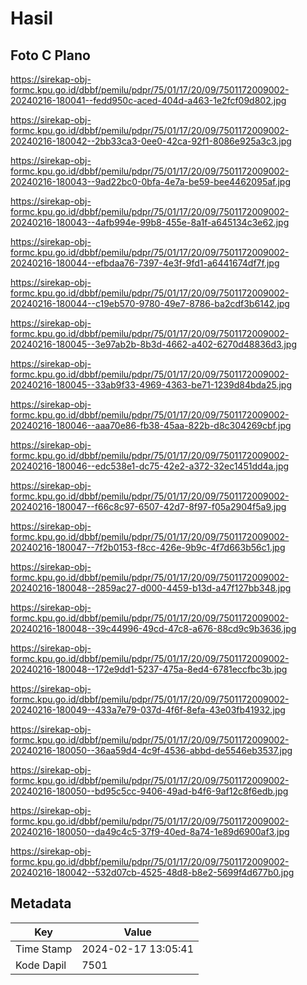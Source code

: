 # Hasil

## Foto C Plano

https://sirekap-obj-formc.kpu.go.id/dbbf/pemilu/pdpr/75/01/17/20/09/7501172009002-20240216-180041--fedd950c-aced-404d-a463-1e2fcf09d802.jpg

https://sirekap-obj-formc.kpu.go.id/dbbf/pemilu/pdpr/75/01/17/20/09/7501172009002-20240216-180042--2bb33ca3-0ee0-42ca-92f1-8086e925a3c3.jpg

https://sirekap-obj-formc.kpu.go.id/dbbf/pemilu/pdpr/75/01/17/20/09/7501172009002-20240216-180043--9ad22bc0-0bfa-4e7a-be59-bee4462095af.jpg

https://sirekap-obj-formc.kpu.go.id/dbbf/pemilu/pdpr/75/01/17/20/09/7501172009002-20240216-180043--4afb994e-99b8-455e-8a1f-a645134c3e62.jpg

https://sirekap-obj-formc.kpu.go.id/dbbf/pemilu/pdpr/75/01/17/20/09/7501172009002-20240216-180044--efbdaa76-7397-4e3f-9fd1-a6441674df7f.jpg

https://sirekap-obj-formc.kpu.go.id/dbbf/pemilu/pdpr/75/01/17/20/09/7501172009002-20240216-180044--c19eb570-9780-49e7-8786-ba2cdf3b6142.jpg

https://sirekap-obj-formc.kpu.go.id/dbbf/pemilu/pdpr/75/01/17/20/09/7501172009002-20240216-180045--3e97ab2b-8b3d-4662-a402-6270d48836d3.jpg

https://sirekap-obj-formc.kpu.go.id/dbbf/pemilu/pdpr/75/01/17/20/09/7501172009002-20240216-180045--33ab9f33-4969-4363-be71-1239d84bda25.jpg

https://sirekap-obj-formc.kpu.go.id/dbbf/pemilu/pdpr/75/01/17/20/09/7501172009002-20240216-180046--aaa70e86-fb38-45aa-822b-d8c304269cbf.jpg

https://sirekap-obj-formc.kpu.go.id/dbbf/pemilu/pdpr/75/01/17/20/09/7501172009002-20240216-180046--edc538e1-dc75-42e2-a372-32ec1451dd4a.jpg

https://sirekap-obj-formc.kpu.go.id/dbbf/pemilu/pdpr/75/01/17/20/09/7501172009002-20240216-180047--f66c8c97-6507-42d7-8f97-f05a2904f5a9.jpg

https://sirekap-obj-formc.kpu.go.id/dbbf/pemilu/pdpr/75/01/17/20/09/7501172009002-20240216-180047--7f2b0153-f8cc-426e-9b9c-4f7d663b56c1.jpg

https://sirekap-obj-formc.kpu.go.id/dbbf/pemilu/pdpr/75/01/17/20/09/7501172009002-20240216-180048--2859ac27-d000-4459-b13d-a47f127bb348.jpg

https://sirekap-obj-formc.kpu.go.id/dbbf/pemilu/pdpr/75/01/17/20/09/7501172009002-20240216-180048--39c44996-49cd-47c8-a676-88cd9c9b3636.jpg

https://sirekap-obj-formc.kpu.go.id/dbbf/pemilu/pdpr/75/01/17/20/09/7501172009002-20240216-180048--172e9dd1-5237-475a-8ed4-6781eccfbc3b.jpg

https://sirekap-obj-formc.kpu.go.id/dbbf/pemilu/pdpr/75/01/17/20/09/7501172009002-20240216-180049--433a7e79-037d-4f6f-8efa-43e03fb41932.jpg

https://sirekap-obj-formc.kpu.go.id/dbbf/pemilu/pdpr/75/01/17/20/09/7501172009002-20240216-180050--36aa59d4-4c9f-4536-abbd-de5546eb3537.jpg

https://sirekap-obj-formc.kpu.go.id/dbbf/pemilu/pdpr/75/01/17/20/09/7501172009002-20240216-180050--bd95c5cc-9406-49ad-b4f6-9af12c8f6edb.jpg

https://sirekap-obj-formc.kpu.go.id/dbbf/pemilu/pdpr/75/01/17/20/09/7501172009002-20240216-180050--da49c4c5-37f9-40ed-8a74-1e89d6900af3.jpg

https://sirekap-obj-formc.kpu.go.id/dbbf/pemilu/pdpr/75/01/17/20/09/7501172009002-20240216-180042--532d07cb-4525-48d8-b8e2-5699f4d677b0.jpg


## Metadata

| Key        | Value               |
| ---------- | ------------------- |
| Time Stamp | 2024-02-17 13:05:41 |
| Kode Dapil | 7501                |



